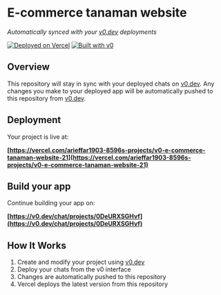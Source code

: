 # E-commerce tanaman website

*Automatically synced with your [v0.dev](https://v0.dev) deployments*

[![Deployed on Vercel](https://img.shields.io/badge/Deployed%20on-Vercel-black?style=for-the-badge&logo=vercel)](https://vercel.com/arieffar1903-8596s-projects/v0-e-commerce-tanaman-website-21)
[![Built with v0](https://img.shields.io/badge/Built%20with-v0.dev-black?style=for-the-badge)](https://v0.dev/chat/projects/0DeURXSGHvf)

## Overview

This repository will stay in sync with your deployed chats on [v0.dev](https://v0.dev).
Any changes you make to your deployed app will be automatically pushed to this repository from [v0.dev](https://v0.dev).

## Deployment

Your project is live at:

**[https://vercel.com/arieffar1903-8596s-projects/v0-e-commerce-tanaman-website-21](https://vercel.com/arieffar1903-8596s-projects/v0-e-commerce-tanaman-website-21)**

## Build your app

Continue building your app on:

**[https://v0.dev/chat/projects/0DeURXSGHvf](https://v0.dev/chat/projects/0DeURXSGHvf)**

## How It Works

1. Create and modify your project using [v0.dev](https://v0.dev)
2. Deploy your chats from the v0 interface
3. Changes are automatically pushed to this repository
4. Vercel deploys the latest version from this repository